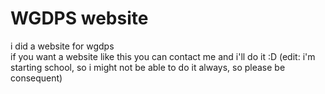 # WGDPS website
i did a website for wgdps<br>
if you want a website like this you can contact me and i'll do it :D
(edit: i'm starting school, so i might not be able to do it always, so please be consequent)
